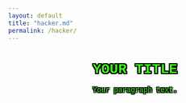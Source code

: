 ```yaml
---
layout: default
title: "hacker.md"
permalink: /hacker/
---
```


<style>
  body {
    background-image: url('https://i.pinimg.com/originals/8b/86/5d/8b865ddcb9bb441b73db346574214f49.gif');
    background-repeat: repeat;
    margin: 0;
  }
</style>



<style>
  .hacker-text {
    font-family: 'Courier New', monospace;
    color: #39FF14;
    text-align: center;
    text-shadow: 
      -2px -2px 0 #000,  /* Top-left */
      -2px 0px 0 #000,    /* Left */
      -2px 2px 0 #000,    /* Bottom-left */
      0px -2px 0 #000,    /* Top */
      0px 2px 0 #000,     /* Bottom */
      2px -2px 0 #000,    /* Top-right */
      2px 0px 0 #000,     /* Right */
      2px 2px 0 #000;     /* Bottom-right */
  }
  
  .text-container {
    max-width: 800px;
    margin: 0 auto;
  }
</style>

<div class="text-container">
  <h1 class="hacker-text">YOUR TITLE</h1>
  <p class="hacker-text">Your paragraph text.</p>
</div>